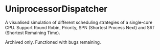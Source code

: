 # UniprocessorDispatcher

A visualised simulation of different scheduling strategies of a single-core CPU. Support Round Robin, Priority, SPN (Shortest Process Next) and SRT (Shortest Remaining Time).



Archived only. Functioned with bugs remaining.

